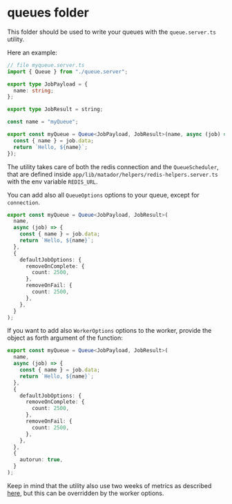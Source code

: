 # queues folder

This folder should be used to write your queues with the `queue.server.ts` utility.

Here an example:

```typescript
// file myqueue.server.ts
import { Queue } from "./queue.server";

export type JobPayload = {
  name: string;
};

export type JobResult = string;

const name = "myQueue";

export const myQueue = Queue<JobPayload, JobResult>(name, async (job) => {
  const { name } = job.data;
  return `Hello, ${name}`;
});
```

The utility takes care of both the redis connection and the `QueueScheduler`,
that are defined inside `app/lib/matador/helpers/redis-helpers.server.ts` with the env variable `REDIS_URL`.

You can add also all `QueueOptions` options to your queue, except for `connection`.

```typescript
export const myQueue = Queue<JobPayload, JobResult>(
  name,
  async (job) => {
    const { name } = job.data;
    return `Hello, ${name}`;
  },
  {
    defaultJobOptions: {
      removeOnComplete: {
        count: 2500,
      },
      removeOnFail: {
        count: 2500,
      },
    },
  }
);
```

If you want to add also `WorkerOptions` options to the worker, provide the object as forth argument of the function:

```typescript
export const myQueue = Queue<JobPayload, JobResult>(
  name,
  async (job) => {
    const { name } = job.data;
    return `Hello, ${name}`;
  },
  {
    defaultJobOptions: {
      removeOnComplete: {
        count: 2500,
      },
      removeOnFail: {
        count: 2500,
      },
    },
  },
  {
    autorun: true,
  }
);
```

Keep in mind that the utility also use two weeks of metrics as described [here](https://docs.bullmq.io/guide/metrics), but this can be overridden by the worker options.
